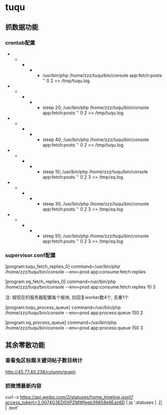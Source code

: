 # tuqu


## 抓数据功能

### crontab配置
* * * * * /usr/bin/php /home/zzz/tuqu/bin/console app:fetch:posts '' 0 2 >> /tmp/tuqu.log
* * * * * sleep 20; /usr/bin/php /home/zzz/tuqu/bin/console app:fetch:posts '' 0 2 >> /tmp/tuqu.log
* * * * * sleep 40; /usr/bin/php /home/zzz/tuqu/bin/console app:fetch:posts '' 0 2 >> /tmp/tuqu.log

* * * * * sleep 10; /usr/bin/php /home/zzz/tuqu/bin/console app:fetch:posts '' 0 2 3 >> /tmp/xq.log
* * * * * sleep 30; /usr/bin/php /home/zzz/tuqu/bin/console app:fetch:posts '' 0 2 3 >> /tmp/xq.log
* * * * * sleep 50; /usr/bin/php /home/zzz/tuqu/bin/console app:fetch:posts '' 0 2 3 >> /tmp/xq.log

### supervisor.conf配置

[program:tuqu_fetch_replies_0]
command=/usr/bin/php /home/zzz/tuqu/bin/console --env=prod app:consume:fetch:replies

[program:xq_fetch_replies_0]
command=/usr/bin/php /home/zzz/tuqu/bin/console --env=prod app:consume:fetch:replies 10 3

注: 按现在的服务器配置每个板块, 拉回复worker数4个, 去重1个

[program:tuqu_process_queue]
command=/usr/bin/php /home/zzz/tuqu/bin/console --env=prod app:process:queue 150 2

[program:xq_process_queue]
command=/usr/bin/php /home/zzz/tuqu/bin/console --env=prod app:process:queue 150 3

## 其余零散功能

### 查看兔区标题关键词帖子数目统计
http://45.77.40.238/column/graph

### 抓微博最新内容
curl -s https://api.weibo.com/2/statuses/home_timeline.json\?access_token\=2.0074G3ED0XPZMWfeeb39858e8Eaz6D | jq '.statuses | .[] | .text'

